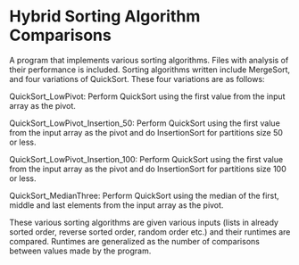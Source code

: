 # Hybrid Sorting Algorithm Comparisons
 A program that implements various sorting algorithms. Files with analysis of their performance is included. Sorting algorithms written include MergeSort, and four variations of QuickSort. These four variations are as follows:
 

QuickSort_LowPivot: Perform QuickSort using the first value from the input array as the pivot.

QuickSort_LowPivot_Insertion_50: Perform QuickSort using the first value from the input array as the pivot and do InsertionSort for partitions size 50 or less.

QuickSort_LowPivot_Insertion_100: Perform QuickSort using the first value from the input array as the pivot and do InsertionSort for partitions size 100 or less.

QuickSort_MedianThree: Perform QuickSort using the median of the first, middle and last elements from the input array as the pivot.


These various sorting algorithms are given various inputs (lists in already sorted order, reverse sorted order, random order etc.) and their runtimes are compared. Runtimes are generalized as the number of comparisons between values made by the program.
